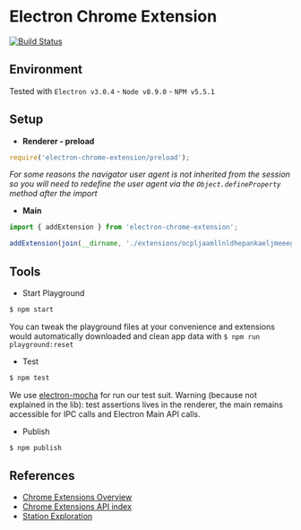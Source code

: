 # Electron Chrome Extension

[![Build Status](https://travis-ci.com/getstation/electron-chrome-extension.svg?token=NLebjoCo6B1MogiwMcNq&branch=master)](https://travis-ci.com/getstation/electron-chrome-extension)

## Environment
Tested with `Electron v3.0.4` - `Node v8.9.0` - `NPM v5.5.1`

## Setup

- **Renderer - preload**

```ts
require('electron-chrome-extension/preload');
```

*For some reasons the navigator user agent is not inherited from the session so you will need
to redefine the user agent via the `Object.defineProperty` method after the import*

- **Main**

```ts
import { addExtension } from 'electron-chrome-extension';

addExtension(join(__dirname, './extensions/ocpljaamllnldhepankaeljmeeeghnid'))
```

## Tools

- Start Playground
```sh
$ npm start
```

You can tweak the playground files at your convenience and extensions would automatically downloaded and clean app data with `$ npm run playground:reset`

- Test
```sh
$ npm test
```

We use [electron-mocha](https://github.com/jprichardson/electron-mocha) for run our test suit.
Warning (because not explained in the lib): test assertions lives in the renderer,
the main remains accessible for IPC calls and Electron Main API calls.

- Publish
```sh
$ npm publish
```

## References

- [Chrome Extensions Overview](https://developer.chrome.com/extensions/overview)
- [Chrome Extensions API index](https://developer.chrome.com/extensions/api_index)
- [Station Exploration](https://www.notion.so/stationhq/Chrome-Extensions-c964f683125f4a758490b60b5d8e28be)
